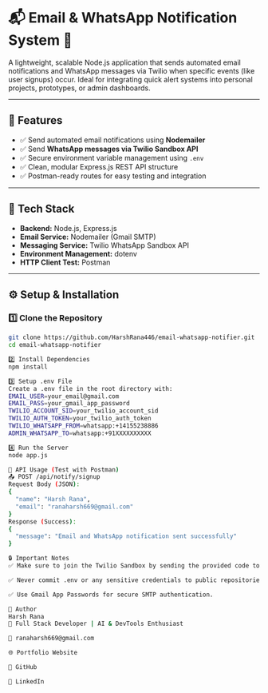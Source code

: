 # 📬 Email & WhatsApp Notification System 📱

A lightweight, scalable Node.js application that sends automated email notifications and WhatsApp messages via Twilio when specific events (like user signups) occur. Ideal for integrating quick alert systems into personal projects, prototypes, or admin dashboards.

---

## 📌 Features

- ✅ Send automated email notifications using **Nodemailer**
- ✅ Send **WhatsApp messages via Twilio Sandbox API**
- ✅ Secure environment variable management using `.env`
- ✅ Clean, modular Express.js REST API structure
- ✅ Postman-ready routes for easy testing and integration

---

## 🚀 Tech Stack

- **Backend:** Node.js, Express.js  
- **Email Service:** Nodemailer (Gmail SMTP)  
- **Messaging Service:** Twilio WhatsApp Sandbox API  
- **Environment Management:** dotenv  
- **HTTP Client Test:** Postman  

---

## ⚙️ Setup & Installation

### 1️⃣ Clone the Repository
```bash
git clone https://github.com/HarshRana446/email-whatsapp-notifier.git
cd email-whatsapp-notifier

2️⃣ Install Dependencies
npm install

3️⃣ Setup .env File
Create a .env file in the root directory with:
EMAIL_USER=your_email@gmail.com
EMAIL_PASS=your_gmail_app_password
TWILIO_ACCOUNT_SID=your_twilio_account_sid
TWILIO_AUTH_TOKEN=your_twilio_auth_token
TWILIO_WHATSAPP_FROM=whatsapp:+14155238886
ADMIN_WHATSAPP_TO=whatsapp:+91XXXXXXXXXX

4️⃣ Run the Server
node app.js

📲 API Usage (Test with Postman)
📤 POST /api/notify/signup
Request Body (JSON):
{
  "name": "Harsh Rana",
  "email": "ranaharsh669@gmail.com"
}
Response (Success):
{
  "message": "Email and WhatsApp notification sent successfully"
}

🔒 Important Notes
✅ Make sure to join the Twilio Sandbox by sending the provided code to +14155238886 before testing WhatsApp messages.

✅ Never commit .env or any sensitive credentials to public repositories.

✅ Use Gmail App Passwords for secure SMTP authentication.

📄 Author
Harsh Rana
🚀 Full Stack Developer | AI & DevTools Enthusiast

📧 ranaharsh669@gmail.com

🌐 Portfolio Website

🐙 GitHub

💼 LinkedIn
